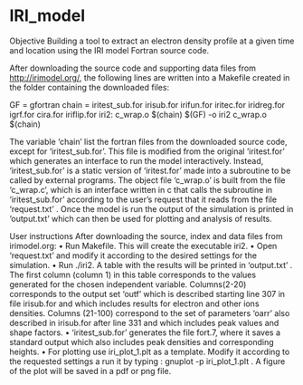 # IRI_model

Objective
Building a tool to extract an electron density profile at a given time and location using the IRI model Fortran source
code.


After downloading the source code and supporting data files from http://irimodel.org/, the following lines are written into a Makefile created
in the folder containing the downloaded files:

GF = gfortran
chain = iritest_sub.for irisub.for irifun.for iritec.for iridreg.for
igrf.for cira.for iriflip.for
iri2: c_wrap.o $(chain)
$(GF) -o iri2 c_wrap.o $(chain)

The variable ‘chain’ list the fortran files from the downloaded source code, except for ‘iritest_sub.for’. This file is
modified from the original ‘iritest.for’ which generates an interface to run the model interactively. Instead,
‘iritest_sub.for’ is a static version of ‘iritest.for’ made into a subroutine to be called by external programs.
The object file ‘c_wrap.o’ is built from the file ‘c_wrap.c’, which is an interface written in c that calls the
subroutine in ‘iritest_sub.for’ according to the user’s request that it reads from the file ‘request.txt’ .
Once the model is run the output of the simulation is printed in ‘output.txt’ which can then be used for plotting
and analysis of results.

User instructions
After downloading the source, index and data files from irimodel.org:
• Run Makefile. This will create the executable iri2.
• Open ‘request.txt’ and modify it according to the desired settings for the simulation.
• Run ./iri2. A table with the results will be printed in ‘output.txt’ . The first column (column 1) in this table
corresponds to the values generated for the chosen independent variable. Columns(2-20) corresponds to the
output set ‘outf’ which is described starting line 307 in file irisub.for and which includes results for electron and
other ions densities. Columns (21-100) correspond to the set of parameters ‘oarr’ also described in irisub.for
after line 331 and which includes peak values and shape factors.
• ‘iritest_sub.for’ generates the file fort.7, where it saves a standard output which also includes peak densities
and corresponding heights.
• For plotting use iri_plot_1.plt as a template. Modify it according to the requested settings a run it by typing :
gnuplot -p iri_plot_1.plt . A figure of the plot will be saved in a pdf or png file.
